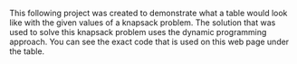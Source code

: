 This following project was created to demonstrate what a table would look like with the given values of a knapsack problem. The solution that was used to solve this knapsack problem uses the dynamic programming approach. You can see the exact code that is used on this web page under the table. 
